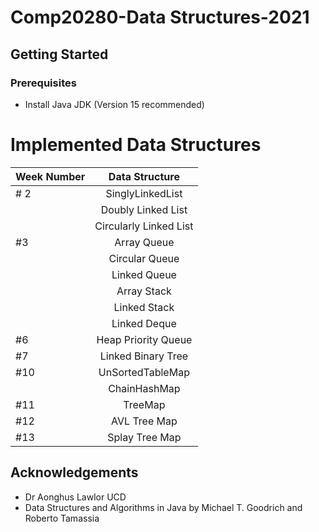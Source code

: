 # Comp20280-Data Structures-2021

## Getting Started

### Prerequisites

* Install Java JDK (Version 15 recommended)

# Implemented Data Structures

| Week Number   | Data Structure
| ------------- |:-------------:|
| # 2|   SinglyLinkedList|
| |      Doubly Linked List| 
| |      Circularly Linked List| 
| #3     | Array Queue|   
| |      Circular Queue| 
| |      Linked Queue|
| |      Array Stack| 
| |      Linked Stack| 
| |      Linked Deque| 
| #6     | Heap Priority Queue|  
| #7     | Linked Binary Tree|   
| #10    | UnSortedTableMap| 
| |       ChainHashMap|
| #11    | TreeMap|
| #12    | AVL Tree Map|
| #13    | Splay Tree Map|

## Acknowledgements

* Dr Aonghus Lawlor UCD
* Data Structures and Algorithms in Java by Michael T. Goodrich and Roberto Tamassia
